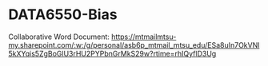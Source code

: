 # DATA6550-Bias

Collaborative Word Document: https://mtmailmtsu-my.sharepoint.com/:w:/g/personal/asb6p_mtmail_mtsu_edu/ESa8uIn7OkVNl5kXYqis5ZgBoGlU3rHU2PYPbnGrMkS29w?rtime=rhIQyflD3Ug
